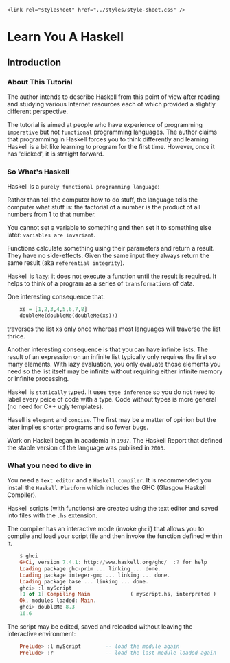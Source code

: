 <!DOCTYPE html>
<html lang="en-GB">
    <!-- haskell notes by NewForester is licensed under a Creative Commons Attribution-ShareAlike 4.0 International Licence. -->
<head>
    <title>Learn You A Haskell Notes: Introduction</title>
    <meta charset="UTF-8" />
    <meta name="description" content="Notes on the Haskell programming language made while learning a bit about Functional Programming" />
    <meta name="keywords" content="Haskell" />
    <meta name="author" content="NewForester" />
    <meta name="viewport" content="width=device-width, initial-scale=1.0" />

    <link rel="stylesheet" href="../styles/style-sheet.css" />
</head>

<body>

# Learn You A Haskell

## Introduction

### About This Tutorial

The author intends to describe Haskell from this point of view after reading and
studying various Internet resources each of which provided a slightly different perspective.

The tutorial is aimed at people who have experience of programming `imperative` but not `functional` programming languages.
The author claims that programming in Haskell forces you to think differently and
learning Haskell is a bit like learning to program for the first time.
However, once it has 'clicked', it is straight forward.


### So What's Haskell

Haskell is a `purely functional programming language`:

Rather than tell the computer how to do stuff, the language tells the computer what stuff is:
the factorial of a number is the product of all numbers from 1 to that number.

You cannot set a variable to something and then set it to something else later:
`variables are invariant`.

Functions calculate something using their parameters and return a result.
They have no side-effects.
Given the same input they always return the same result (aka `referential integrity`).

Haskell is `lazy`:  it does not execute a function until the result is required.
It helps to think of a program as a series of `transformations` of data.

One interesting consequence that:

```haskell
    xs = [1,2,3,4,5,6,7,8]
    doubleMe(doubleMe(doubleMe(xs)))
```

traverses the list xs only once whereas most languages will traverse the list thrice.

Another interesting consequence is that you can have infinite lists.
The result of an expression on an infinite list typically only requires the first so many elements.
With lazy evaluation, you only evaluate those elements you need so the list itself may be infinite without
requiring either infinite memory or infinite processing.

Haskell is `statically` typed.
It uses `type inference` so you do not need to label every peice of code with a type.
Code without types is more general (no need for C++ ugly templates).

Hasell is `elegant` and `concise`.
The first may be a matter of opinion but the later implies shorter programs and so fewer bugs.

Work on Haskell began in academia in `1987`.
The Haskell Report that defined the stable version of the language was publised in `2003`.


### What you need to dive in

You need a `text editor` and a `Haskell compiler`.
It is recommended you install the `Haskell Platform` which includes the GHC (Glasgow Haskell Compiler).

Haskell scripts (with functions) are created using the text editor and saved into files with the `.hs` extension.

The compiler has an interactive mode (invoke `ghci`) that allows you to compile and load your script file and
then invoke the function defined within it.

```haskell
    $ ghci
    GHCi, version 7.4.1: http://www.haskell.org/ghc/  :? for help
    Loading package ghc-prim ... linking ... done.
    Loading package integer-gmp ... linking ... done.
    Loading package base ... linking ... done.
    ghci> :l myScript
    [1 of 1] Compiling Main             ( myScript.hs, interpreted )
    Ok, modules loaded: Main.
    ghci> doubleMe 8.3
    16.6
```

The script may be edited, saved and reloaded without leaving the interactive environment:

```haskell
    Prelude> :l myScript        -- load the module again
    Prelude> :r                 -- load the last module loaded again
```

</body>
</html>

